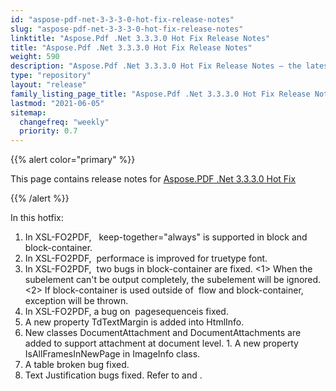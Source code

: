 ```yaml
---
id: "aspose-pdf-net-3-3-3-0-hot-fix-release-notes"
slug: "aspose-pdf-net-3-3-3-0-hot-fix-release-notes"
linktitle: "Aspose.Pdf .Net 3.3.3.0 Hot Fix Release Notes"
title: "Aspose.Pdf .Net 3.3.3.0 Hot Fix Release Notes"
weight: 590
description: "Aspose.Pdf .Net 3.3.3.0 Hot Fix Release Notes – the latest updates and fixes."
type: "repository"
layout: "release"
family_listing_page_title: "Aspose.Pdf .Net 3.3.3.0 Hot Fix Release Notes"
lastmod: "2021-06-05"
sitemap:
  changefreq: "weekly"
  priority: 0.7
---
```


{{% alert color="primary" %}}

This page contains release notes for [Aspose.PDF .Net 3.3.3.0 Hot Fix](https://releases.aspose.com/pdf/net/new-releases/aspose.pdf-.net-3.3.3.0-hot-fix/)

{{% /alert %}}

In this hotfix:

1. In XSL-FO2PDF,   keep-together="always" is supported in block and block-container.
1. In XSL-FO2PDF,  performace is improved for truetype font.
1. In XSL-FO2PDF,  two bugs in block-container are fixed. <1> When the subelement can't be output completely, the subelement will be ignored. <2> If block-container is used outside of  flow and block-container, exception will be thrown.
1. In XSL-FO2PDF, a bug on  pagesequenceis fixed.
1. A new property TdTextMargin is added into HtmlInfo.
1. New classes DocumentAttachment and DocumentAttachments are added to support attachment at document level.
1. A new property IsAllFramesInNewPage in ImageInfo class.
1. A table broken bug fixed.
1. Text Justification bugs fixed. Refer to and .
